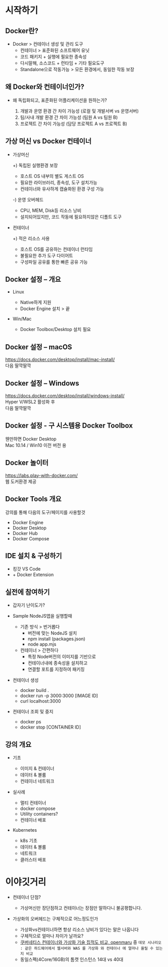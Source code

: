 <!-- 주차 내용 -->

# 시작하기

## Docker란?

- Docker > 컨테이너 생성 및 관리 도구
    - 컨테이너 > 표준화된 소프트웨어 유닛
    - 코드 패키지 + 실행에 필요한 종속성
    - 다시말해, 소스코드 + 런타임 + 기타 필요도구
    - Standalone으로 작동가능 > 모든 환경에서, 동일한 작동 보장

## 왜 Docker와 컨테이너인가?

- 왜 독립화되고, 표준화된 어플리케이션을 원하는가?

    1. 개발과 운영 환경 간 차이 가능성 (로컬 및 개발서버 vs 운영서버)
    2. 팀/사내 개발 환경 간 차이 가능성 (팀원 A vs 팀원 B)
    3. 프로젝트 간 차이 가능성 (담당 프로젝트 A vs 프로젝트 B)

## 가상 머신 vs Docker 컨테이너

- 가상머신

    \+) 독립된 실행환경 보장
    - 호스트 OS 내부의 별도 게스트 OS
    - 필요한 라이브러리, 종속성, 도구 설치가능
    - 컨테이너와 유사하게 캡슐화된 환경 구성 가능

    \-) 운영 오버헤드
    - CPU, MEM, Disk등 리소스 낭비
    - 설치되어있지만, 코드 작동에 필요하지않은 디폴트 도구

- 컨테이너

    \+) 적은 리소스 사용
    - 호스트 OS를 공유하는 컨테이너 런타임
    - 불필요한 추가 도구 다이어트
    - 구성파일 공유를 통한 빠른 공유 가능

## Docker 설정 – 개요

- Linux
    - Native하게 지원
    - Docker Engine 설치 > 끝

- Win/Mac
    - Docker Toolbox/Desktop 설치 필요
    
## Docker 설정 – macOS

https://docs.docker.com/desktop/install/mac-install/  
다음 딸깍딸깍

## Docker 설정 – Windows

https://docs.docker.com/desktop/install/windows-install/  
Hyper V/WSL2 활성화 후  
다음 딸깍딸깍

## Docker 설정 - 구 시스템용 Docker Toolbox
웬만하면 Docker Desktop  
Mac 10.14 / Win10 이전 버전 용

## Docker 놀이터
https://labs.play-with-docker.com/  
웹 도커환경 제공

## Docker Tools 개요
강의를 통해 다음의 도구/페이지를 사용할것
- Docker Engine
- Docker Desktop
- Docker Hub
- Docker Compose

## IDE 설치 & 구성하기
- 킹갓 VS Code
- \+ Docker Extension

## 실전에 참여하기
- 갑자기 난이도가?

- Sample NodeJS앱을 실행할때
    - 기존 방식 > 번거롭다
        - 버전에 맞는 NodeJS 설치
        - npm install (packages.json)
        - node app.mjs
    - 컨테이너 > 간편하다
        - 특정 Node버전의 이미지를 기반으로
        - 컨테이너내에 종속성을 설치하고
        - 연결할 포트를 지정하여 패키징

- 컨테이너 생성
    - docker build . 
    - docker run -p 3000:3000 [IMAGE ID] 
    - curl localhost:3000
    
- 컨테이너 조회 및 중지
    - docker ps
    - docker stop [CONTAINER ID]

## 강의 개요

- 기초
    - 이미지 & 컨테이너
    - 데이터 & 볼륨
    - 컨테이너 네트워크

- 실사례
    - 멀티 컨테이너
    - docker compose
    - Utility containers?
    - 컨테이너 배포

- Kubernetes
    - k8s 기초
    - 데이터 & 볼륨
    - 네트워크
    - 클러스터 배포

# 이야깃거리

- 컨테이너 단점?
    - 가상머신만 장단점하고 컨테이너는 장점만 말하다니 불공평합니다.

- 가상화의 오버헤드는 구체적으로 어느정도인가
    - 가상화vs컨테이너하면 항상 리소스 낭비가 있다는 말은 나옵니다
    - 구체적으로 얼마나 차이가 날까요?
    - [쿠버네티스 컨테이너와 가상화 기술 집적도 비교, openmaru](https://www.openmaru.io/%EC%BF%A0%EB%B2%84%EB%84%A4%ED%8B%B0%EC%8A%A4-%EC%BB%A8%ED%85%8C%EC%9D%B4%EB%84%88-%EC%99%80-%EA%B0%80%EC%83%81%ED%99%94-%EA%B8%B0%EC%88%A0-%EC%A7%91%EC%A0%81%EB%8F%84-%EB%B9%84%EA%B5%90/) 중 `데모 시나리오 : 같은 하드웨어에서 웹서버와 WAS 를 가상화 와 컨테이너 에 얼마나 올릴 수 있는 지 비교`
    - 동일스펙(4Core/16GB)의 톰캣 인스턴스 14대 vs 40대